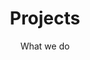 ---
title: Projects
subtitle: What we do
locale: en
layout: layouts/projects_list.liquid
excerpt: In the last few years, we have been working on both academic as well as industry research. Below you find an overview of selected projects.
---